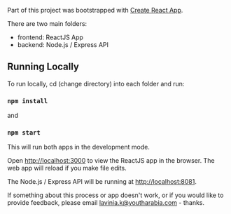  Part of this project was bootstrapped with [Create React App](https://github.com/facebook/create-react-app).

There are two main folders:

- frontend: ReactJS App
- backend: Node.js / Express API

## Running Locally

To run locally, cd (change directory) into each folder and run:

### `npm install`

and

### `npm start`

This will run both apps in the development mode.<br>

Open [http://localhost:3000](http://localhost:3000) to view the ReactJS app in the browser. The web app will reload if you make file edits.<br>

The Node.js / Express API will be running at [http://localhost:8081](http://localhost:8081).

If something about this process or app doesn't work, or if you would like to provide feedback, please email lavinia.k@youtharabia.com - thanks.
